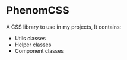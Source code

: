 # PhenomCSS
A CSS library to use in my projects, It contains:

* Utils classes
* Helper classes
* Component classes